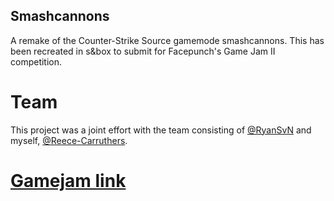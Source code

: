 ## Smashcannons

A remake of the Counter-Strike Source gamemode smashcannons. This has been recreated in s&box to submit for Facepunch's Game Jam II competition.

# Team
This project was a joint effort with the team consisting of  [@RyanSvN](https://github.com/RyanSvN) and myself, [@Reece-Carruthers](https://github.com/Reece-Carruthers).

# [Gamejam link](https://sbox.game/c/gamejam2)
